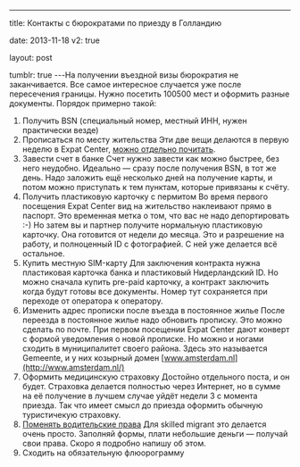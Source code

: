 ---

title: Контакты с бюрократами по приезду в Голландию

date: 2013-11-18
v2: true

layout: post

tumblr: true
---На получении въездной визы бюрократия не заканчивается. Все самое интересное случается уже после пересечения границы. Нужно посетить 100500 мест и оформить разные документы. Порядок примерно такой:

1.  Получить BSN (специальный номер, местный ИНН, нужен практически везде)
2.  Прописаться по месту жительства
    Эти две вещи делаются в первую неделю в Expat Center, [можно отдельно почитать](http://varya-daily.tumblr.com/post/71311036961/expatcenter-amsterdam).
    <excerpt/>
3.  Завести счет в банке
    Счет нужно завести как можно быстрее, без него неудобно. Идеально — сразу после получения BSN, в тот же день. Надо заложить ещё несколько дней на получение карты, и потом можно приступать к тем пунктам, которые привязаны к счёту.
4.  Получить пластиковую карточку с пермитом
    Во время первого посещения Expat Center вид на жительство наклеивают прямо в паспорт. Это временная метка о том, что вас не надо депортировать :-) Но затем вы и партнер получите нормальную пластиковую карточку. Она готовится от недели до месяца. Это и разрешение на работу, и полноценный ID с фотографией. С ней уже делается всё остальное.
5.  Купить местную SIM-карту
    Для заключения контракта нужна пластиковая карточка банка и пластиковый Нидерландский ID. Но можно сначала купить pre-paid карточку, а контракт заключить когда будут готовы все документы. Номер тут сохраняется при переходе от оператора к оператору.
6.  Изменить адрес прописки после въезда в постоянное жилье
    После переезда в постоянное жилье надо обновить прописку. Это можно сделать по почте. При первом посещении Expat Center дают конверт с формой уведомления о новой прописке. Но можно и ногами сходить в муниципалитет своего района. Здесь это называется Gemeente, и у них козырный домен&nbsp;[www.amsterdam.nl](http://www.amsterdam.nl/)
7.  Оформить медицинскую страховку
    Достойно отдельного поста, и он будет. Страховка делается полностью через Интернет, но в сумме на её получение в лучшем случае уйдёт недели 3 с момента приезда. Так что имеет смысл до приезда оформить обычную туристичекую страховку.
8.  [Поменять водительские права](http://varya-daily.tumblr.com/post/70574752246/dutch-driving-license)
    Для skilled migrant это делается очень просто. Заполняй формы, плати небольшие деньги — получай свои права. Скоро я подробно напишу об этом.
9.  Сходить на обязательную флюорограмму
